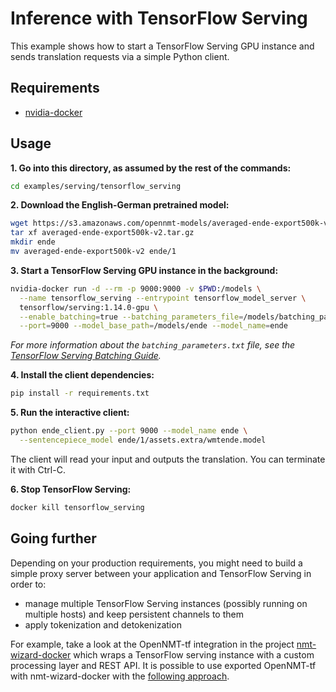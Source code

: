 # Inference with TensorFlow Serving

This example shows how to start a TensorFlow Serving GPU instance and sends translation requests via a simple Python client.

## Requirements

* [nvidia-docker](https://github.com/NVIDIA/nvidia-docker)

## Usage

**1\. Go into this directory, as assumed by the rest of the commands:**

```bash
cd examples/serving/tensorflow_serving
```

**2\. Download the English-German pretrained model:**

```bash
wget https://s3.amazonaws.com/opennmt-models/averaged-ende-export500k-v2.tar.gz
tar xf averaged-ende-export500k-v2.tar.gz
mkdir ende
mv averaged-ende-export500k-v2 ende/1
```

**3\. Start a TensorFlow Serving GPU instance in the background:**

```bash
nvidia-docker run -d --rm -p 9000:9000 -v $PWD:/models \
  --name tensorflow_serving --entrypoint tensorflow_model_server \
  tensorflow/serving:1.14.0-gpu \
  --enable_batching=true --batching_parameters_file=/models/batching_parameters.txt \
  --port=9000 --model_base_path=/models/ende --model_name=ende
```

*For more information about the `batching_parameters.txt` file, see the [TensorFlow Serving Batching Guide](https://github.com/tensorflow/serving/tree/master/tensorflow_serving/batching).*

**4\. Install the client dependencies:**

```bash
pip install -r requirements.txt
```

**5\. Run the interactive client:**

```bash
python ende_client.py --port 9000 --model_name ende \
  --sentencepiece_model ende/1/assets.extra/wmtende.model
```

The client will read your input and outputs the translation. You can terminate it with Ctrl-C.

**6\. Stop TensorFlow Serving:**

```bash
docker kill tensorflow_serving
```

## Going further

Depending on your production requirements, you might need to build a simple proxy server between your application and TensorFlow Serving in order to:

* manage multiple TensorFlow Serving instances (possibly running on multiple hosts) and keep persistent channels to them
* apply tokenization and detokenization

For example, take a look at the OpenNMT-tf integration in the project [nmt-wizard-docker](https://github.com/OpenNMT/nmt-wizard-docker/blob/master/frameworks/opennmt_tf/entrypoint.py) which wraps a TensorFlow serving instance with a custom processing layer and REST API. It is possible to use exported OpenNMT-tf with nmt-wizard-docker with the [following approach](https://github.com/OpenNMT/nmt-wizard-docker/issues/46#issuecomment-456795844).
